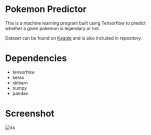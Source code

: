 # Pokemon Predictor

This is a machine learning program built using Tensorflow to predict whether a given pokemon is legendary or not.

Dataset can be found on [Kaggle](https://www.kaggle.com/alopez247/pokemon) and is also included in repository.

# Dependencies

- tensorflow
- keras
- sklearn
- numpy
- pandas

# Screenshot

![ss](https://i.ibb.co/qJ4F720/Screenshot-from-2020-04-22-15-24-45.png)
